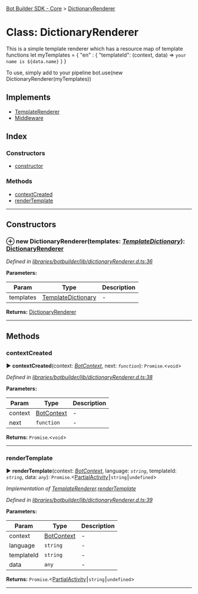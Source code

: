 [Bot Builder SDK - Core](../README.md) > [DictionaryRenderer](../classes/botbuilder.dictionaryrenderer.md)



# Class: DictionaryRenderer


This is a simple template renderer which has a resource map of template functions let myTemplates = { "en" : { "templateId": (context, data) => `your name is ${data.name}` } }

To use, simply add to your pipeline bot.use(new DictionaryRenderer(myTemplates))

## Implements

* [TemplateRenderer](../interfaces/botbuilder.templaterenderer.md)
* [Middleware](../interfaces/botbuilder.middleware.md)

## Index

### Constructors

* [constructor](botbuilder.dictionaryrenderer.md#constructor)


### Methods

* [contextCreated](botbuilder.dictionaryrenderer.md#contextcreated)
* [renderTemplate](botbuilder.dictionaryrenderer.md#rendertemplate)



---
## Constructors
<a id="constructor"></a>


### ⊕ **new DictionaryRenderer**(templates: *[TemplateDictionary](../#templatedictionary)*): [DictionaryRenderer](botbuilder.dictionaryrenderer.md)


*Defined in [libraries/botbuilder/lib/dictionaryRenderer.d.ts:36](https://github.com/Microsoft/botbuilder-js/blob/5422076/libraries/botbuilder/lib/dictionaryRenderer.d.ts#L36)*



**Parameters:**

| Param | Type | Description |
| ------ | ------ | ------ |
| templates | [TemplateDictionary](../#templatedictionary)   |  - |





**Returns:** [DictionaryRenderer](botbuilder.dictionaryrenderer.md)

---


## Methods
<a id="contextcreated"></a>

###  contextCreated

► **contextCreated**(context: *[BotContext](../interfaces/botbuilder.__global.botcontext.md)*, next: *`function`*): `Promise`.<`void`>



*Defined in [libraries/botbuilder/lib/dictionaryRenderer.d.ts:38](https://github.com/Microsoft/botbuilder-js/blob/5422076/libraries/botbuilder/lib/dictionaryRenderer.d.ts#L38)*



**Parameters:**

| Param | Type | Description |
| ------ | ------ | ------ |
| context | [BotContext](../interfaces/botbuilder.__global.botcontext.md)   |  - |
| next | `function`   |  - |





**Returns:** `Promise`.<`void`>





___

<a id="rendertemplate"></a>

###  renderTemplate

► **renderTemplate**(context: *[BotContext](../interfaces/botbuilder.__global.botcontext.md)*, language: *`string`*, templateId: *`string`*, data: *`any`*): `Promise`.<[Partial]()[Activity](../interfaces/botbuilder.activity.md)⎮`string`⎮`undefined`>



*Implementation of [TemplateRenderer](../interfaces/botbuilder.templaterenderer.md).[renderTemplate](../interfaces/botbuilder.templaterenderer.md#rendertemplate)*

*Defined in [libraries/botbuilder/lib/dictionaryRenderer.d.ts:39](https://github.com/Microsoft/botbuilder-js/blob/5422076/libraries/botbuilder/lib/dictionaryRenderer.d.ts#L39)*



**Parameters:**

| Param | Type | Description |
| ------ | ------ | ------ |
| context | [BotContext](../interfaces/botbuilder.__global.botcontext.md)   |  - |
| language | `string`   |  - |
| templateId | `string`   |  - |
| data | `any`   |  - |





**Returns:** `Promise`.<[Partial]()[Activity](../interfaces/botbuilder.activity.md)⎮`string`⎮`undefined`>





___


